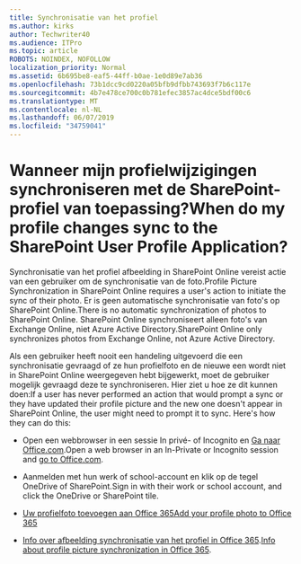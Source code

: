 ```yaml
---
title: Synchronisatie van het profiel
ms.author: kirks
author: Techwriter40
ms.audience: ITPro
ms.topic: article
ROBOTS: NOINDEX, NOFOLLOW
localization_priority: Normal
ms.assetid: 6b695be8-eaf5-44ff-b0ae-1e0d89e7ab36
ms.openlocfilehash: 73b1dcc9cd0220a05bfb9dfbb743693f7b6c117e
ms.sourcegitcommit: 4b7e478ce700c0b781efec3857ac4dce5bdf00c6
ms.translationtype: MT
ms.contentlocale: nl-NL
ms.lasthandoff: 06/07/2019
ms.locfileid: "34759041"
---
```

# <a name="when-do-my-profile-changes-sync-to-the-sharepoint-user-profile-application"></a><span data-ttu-id="7b767-102">Wanneer mijn profielwijzigingen synchroniseren met de SharePoint-profiel van toepassing?</span><span class="sxs-lookup"><span data-stu-id="7b767-102">When do my profile changes sync to the SharePoint User Profile Application?</span></span>

<span data-ttu-id="7b767-103">Synchronisatie van het profiel afbeelding in SharePoint Online vereist actie van een gebruiker om de synchronisatie van de foto.</span><span class="sxs-lookup"><span data-stu-id="7b767-103">Profile Picture Synchronization in SharePoint Online requires a user's action to initiate the sync of their photo.</span></span> <span data-ttu-id="7b767-104">Er is geen automatische synchronisatie van foto's op SharePoint Online.</span><span class="sxs-lookup"><span data-stu-id="7b767-104">There is no automatic synchronization of photos to SharePoint Online.</span></span> <span data-ttu-id="7b767-105">SharePoint Online synchroniseert alleen foto's van Exchange Online, niet Azure Active Directory.</span><span class="sxs-lookup"><span data-stu-id="7b767-105">SharePoint Online only synchronizes photos from Exchange Online, not Azure Active Directory.</span></span>

<span data-ttu-id="7b767-106">Als een gebruiker heeft nooit een handeling uitgevoerd die een synchronisatie gevraagd of ze hun profielfoto en de nieuwe een wordt niet in SharePoint Online weergegeven hebt bijgewerkt, moet de gebruiker mogelijk gevraagd deze te synchroniseren. Hier ziet u hoe ze dit kunnen doen:</span><span class="sxs-lookup"><span data-stu-id="7b767-106">If a user has never performed an action that would prompt a sync or they have updated their profile picture and the new one doesn't appear in SharePoint Online, the user might need to prompt it to sync. Here's how they can do this:</span></span>

- <span data-ttu-id="7b767-107">Open een webbrowser in een sessie In privé- of Incognito en [Ga naar Office.com](http://www.office.com/).</span><span class="sxs-lookup"><span data-stu-id="7b767-107">Open a web browser in an In-Private or Incognito session and [go to Office.com](http://www.office.com/).</span></span>

- <span data-ttu-id="7b767-108">Aanmelden met hun werk of school-account en klik op de tegel OneDrive of SharePoint.</span><span class="sxs-lookup"><span data-stu-id="7b767-108">Sign in with their work or school account, and click the OneDrive or SharePoint tile.</span></span>

- [<span data-ttu-id="7b767-109">Uw profielfoto toevoegen aan Office 365</span><span class="sxs-lookup"><span data-stu-id="7b767-109">Add your profile photo to Office 365</span></span>](https://support.office.com/article/Add-your-profile-photo-to-Office-365-2eaf93fd-b3f1-43b9-9cdc-bdcd548435b7)

- <span data-ttu-id="7b767-110">[Info over afbeelding synchronisatie van het profiel in Office 365](https://support.office.com/article/Information-about-user-profile-synchronization-in-SharePoint-Online-177eb196-5887-43c9-84c3-b98a43d35129).</span><span class="sxs-lookup"><span data-stu-id="7b767-110">[Info about profile picture synchronization in Office 365](https://support.office.com/article/Information-about-user-profile-synchronization-in-SharePoint-Online-177eb196-5887-43c9-84c3-b98a43d35129).</span></span>

